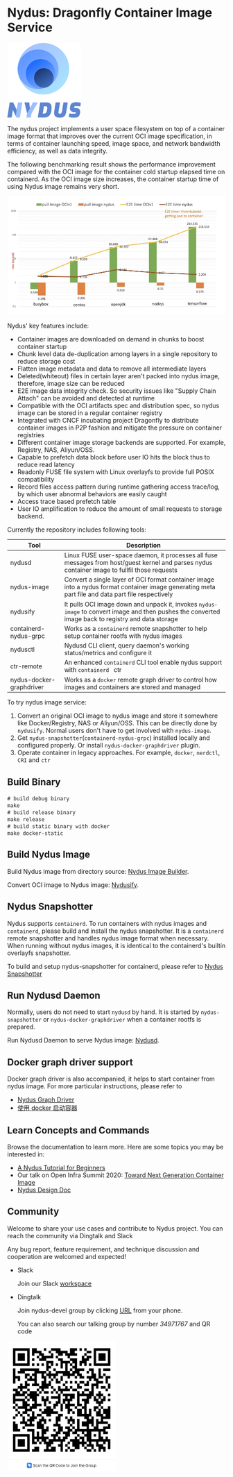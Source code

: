# Nydus: Dragonfly Container Image Service

<p><img src="misc/logo.svg" width="170"></p>

The nydus project implements a user space filesystem on top of a container image format that improves over the current OCI image specification, in terms of container launching speed, image space, and network bandwidth efficiency, as well as data integrity.

The following benchmarking result shows the performance improvement compared with the OCI image for the container cold startup elapsed time on containerd. As the OCI image size increases, the container startup time of using Nydus image remains very short.

![Container Cold Startup](./misc/perf.jpg)

Nydus' key features include:

- Container images are downloaded on demand in chunks to boost container startup
- Chunk level data de-duplication among layers in a single repository to reduce storage cost
- Flatten image metadata and data to remove all intermediate layers
- Deleted(whiteout) files in certain layer aren't packed into nydus image, therefore, image size can be reduced
- E2E image data integrity check. So security issues like "Supply Chain Attach" can be avoided and detected at runtime
- Compatible with the OCI artifacts spec and distribution spec, so nydus image can be stored in a regular container registry
- Integrated with CNCF incubating project Dragonfly to distribute container images in P2P fashion and mitigate the pressure on container registries
- Different container image storage backends are supported. For example, Registry, NAS, Aliyun/OSS.
- Capable to prefetch data block before user IO hits the block thus to reduce read latency
- Readonly FUSE file system with Linux overlayfs to provide full POSIX compatibility
- Record files access pattern during runtime gathering access trace/log, by which user abnormal behaviors are easily caught
- Access trace based prefetch table
- User IO amplification to reduce the amount of small requests to storage backend.

Currently the repository includes following tools:

| Tool                     | Description                                                                                                                                         |
| ------------------------ | --------------------------------------------------------------------------------------------------------------------------------------------------- |
| nydusd                   | Linux FUSE user-space daemon, it processes all fuse messages from host/guest kernel and parses nydus container image to fullfil those requests      |
| nydus-image              | Convert a single layer of OCI format container image into a nydus format container image generating meta part file and data part file respectively  |
| nydusify                 | It pulls OCI image down and unpack it, invokes `nydus-image` to convert image and then pushes the converted image back to registry and data storage |
| containerd-nydus-grpc    | Works as a `containerd` remote snapshotter to help setup container rootfs with nydus images                                                         |
| nydusctl                 | Nydusd CLI client, query daemon's working status/metrics and configure it                                                                           |
| ctr-remote               | An enhanced `containerd` CLI tool enable nydus support with `containerd ` ctr                                                                       |
| nydus-docker-graphdriver | Works as a `docker` remote graph driver to control how images and containers are stored and managed                                                 |

To try nydus image service:

1. Convert an original OCI image to nydus image and store it somewhere like Docker/Registry, NAS or Aliyun/OSS. This can be directly done by `nydusify`. Normal users don't have to get involved with `nydus-image`.
2. Get `nydus-snapshotter`(`containerd-nydus-grpc`) installed locally and configured properly. Or install `nydus-docker-graphdriver` plugin.
3. Operate container in legacy approaches. For example, `docker`, `nerdctl`, `CRI` and `ctr`

## Build Binary

```shell
# build debug binary
make
# build release binary
make release
# build static binary with docker
make docker-static
```

## Build Nydus Image

Build Nydus image from directory source: [Nydus Image Builder](./docs/nydus-image.md).

Convert OCI image to Nydus image: [Nydusify](./docs/nydusify.md).

## Nydus Snapshotter

Nydus supports `containerd`. To run containers with nydus images and `containerd`, please build and install the nydus snapshotter. It is a `containerd` remote snapshotter and handles nydus image format when necessary. When running without nydus images, it is identical to the containerd's builtin overlayfs snapshotter.

To build and setup nydus-snapshotter for containerd, please refer to [Nydus Snapshotter](./contrib/nydus-snapshotter/README.md)

## Run Nydusd Daemon

Normally, users do not need to start `nydusd` by hand. It is started by `nydus-snapshotter` or `nydus-docker-graphdriver` when a container rootfs is prepared.

Run Nydusd Daemon to serve Nydus image: [Nydusd](./docs/nydusd.md).

## Docker graph driver support

Docker graph driver is also accompanied, it helps to start container from nydus image. For more particular instructions, please refer to

- [Nydus Graph Driver](./contrib/docker-nydus-graphdriver/README.md)
- [使用 docker 启动容器](./docs/chinese_docker_graph_driver_guide.md)

## Learn Concepts and Commands

Browse the documentation to learn more. Here are some topics you may be interested in:

- [A Nydus Tutorial for Beginners](./docs/tutorial.md)
- Our talk on Open Infra Summit 2020: [Toward Next Generation Container Image](https://drive.google.com/file/d/1LRfLUkNxShxxWU7SKjc_50U0N9ZnGIdV/view)
- [Nydus Design Doc](./docs/nydus-design.md)

## Community

Welcome to share your use cases and contribute to Nydus project.
You can reach the community via Dingtalk and Slack

Any bug report, feature requirement, and technique discussion and cooperation are welcomed and expected!

- Slack

  Join our Slack [workspace](https://join.slack.com/t/nydusimageservice/shared_invite/zt-pz4qvl4y-WIh4itPNILGhPS8JqdFm_w)

- Dingtalk

  Join nydus-devel group by clicking [URL](https://qr.dingtalk.com/action/joingroup?code=v1,k1,YfGzhaTOnpm10Bf+/ohz4WcuDEIe9nTIjo+MPuIgRGQ=&_dt_no_comment=1&origin=11) from your phone.

  You can also search our talking group by number _34971767_ and QR code

<img src="./misc/dingtalk.jpg" width="250" height="300"/>
